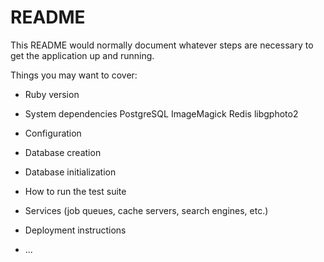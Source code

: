 # README

This README would normally document whatever steps are necessary to get the
application up and running.

Things you may want to cover:

* Ruby version

* System dependencies
PostgreSQL
ImageMagick
Redis
libgphoto2

* Configuration

* Database creation

* Database initialization

* How to run the test suite

* Services (job queues, cache servers, search engines, etc.)

* Deployment instructions

* ...
